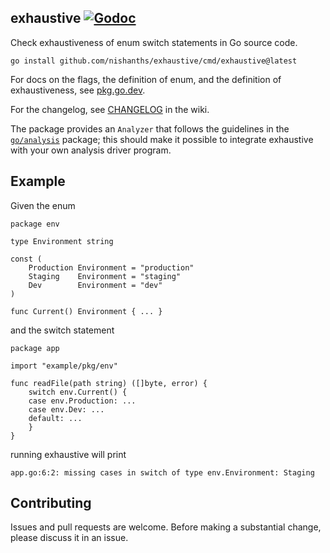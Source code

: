 ## exhaustive [![Godoc][2]][1]

Check exhaustiveness of enum switch statements in Go source code.

```
go install github.com/nishanths/exhaustive/cmd/exhaustive@latest
```

For docs on the flags, the definition of enum, and the definition of
exhaustiveness, see [pkg.go.dev][6].

For the changelog, see [CHANGELOG][changelog] in the wiki.

The package provides an `Analyzer` that follows the guidelines in the
[`go/analysis`][3] package; this should make it possible to integrate
exhaustive with your own analysis driver program.

## Example

Given the enum

```
package env

type Environment string

const (
	Production Environment = "production"
	Staging    Environment = "staging"
	Dev        Environment = "dev"
)

func Current() Environment { ... }
```

and the switch statement

```
package app

import "example/pkg/env"

func readFile(path string) ([]byte, error) {
	switch env.Current() {
	case env.Production: ...
	case env.Dev: ...
	default: ...
	}
}
```

running exhaustive will print

```
app.go:6:2: missing cases in switch of type env.Environment: Staging
```

## Contributing

Issues and pull requests are welcome. Before making a substantial
change, please discuss it in an issue.

[1]: https://godoc.org/github.com/nishanths/exhaustive
[2]: https://godoc.org/github.com/nishanths/exhaustive?status.svg
[3]: https://pkg.go.dev/golang.org/x/tools/go/analysis
[6]: https://pkg.go.dev/github.com/nishanths/exhaustive#section-documentation
[changelog]: https://github.com/nishanths/exhaustive/wiki/CHANGELOG
